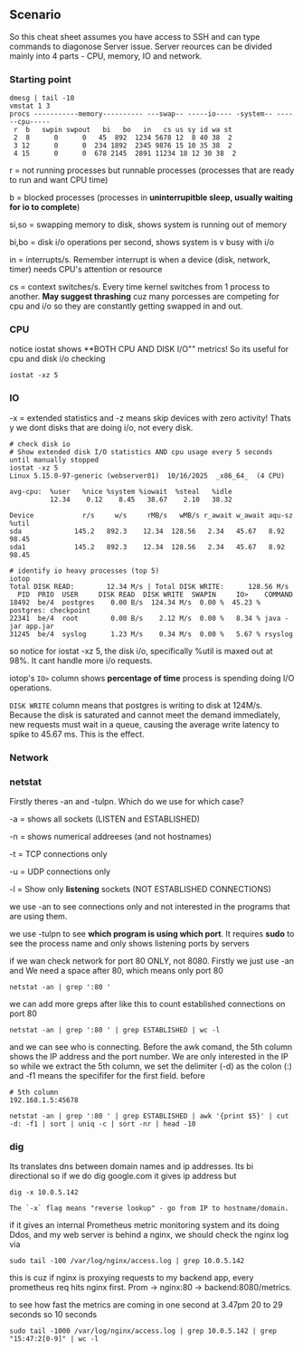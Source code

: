 ## Scenario
So this cheat sheet assumes you have access to SSH and can type commands to diagonose Server issue. Server reources can be divided mainly
into 4 parts - CPU, memory, IO and network. 

### Starting point
```
dmesg | tail -10
vmstat 1 3
procs -----------memory---------- ---swap-- -----io---- -system-- ------cpu-----
 r  b   swpin swpout   bi   bo   in   cs us sy id wa st
 2  8      0      0   45  892  1234 5678 12  8 40 38  2
 3 12      0      0  234 1892  2345 9876 15 10 35 38  2
 4 15      0      0  678 2145  2891 11234 18 12 30 38  2
```
r = not running processes but runnable processes (processes that are ready to run and want CPU time)

b = blocked processes (processes in **uninterrupitble sleep, usually waiting for io to complete**)

si,so = swapping memory to disk, shows system is running out of memory

bi,bo = disk i/o operations per second, shows system is v busy with i/o

in = interrupts/s. Remember interrupt is when a device (disk, network, timer) needs CPU's attention or resource

cs = context switches/s. Every time kernel switches from 1 process to another. **May suggest thrashing** cuz many porcesses are competing
for cpu and i/o so they are constantly getting swapped in and out.

### CPU
notice iostat shows **BOTH CPU AND DISK I/O"" metrics! So its useful for cpu and disk i/o checking 
```
iostat -xz 5
```

### IO
-x = extended statistics and -z means skip devices with zero activity! Thats y we dont disks that are doing i/o, not every disk.
```
# check disk io
# Show extended disk I/O statistics AND cpu usage every 5 seconds until manually stopped
iostat -xz 5
Linux 5.15.0-97-generic (webserver01)  10/16/2025  _x86_64_  (4 CPU)

avg-cpu:  %user   %nice %system %iowait  %steal   %idle
          12.34    0.12    8.45   38.67    2.10   38.32

Device            r/s     w/s     rMB/s   wMB/s r_await w_await aqu-sz  %util
sda             145.2   892.3    12.34  128.56   2.34   45.67   8.92   98.45
sda1            145.2   892.3    12.34  128.56   2.34   45.67   8.92   98.45

# identify io heavy processes (top 5)
iotop
Total DISK READ:        12.34 M/s | Total DISK WRITE:      128.56 M/s
  PID  PRIO  USER     DISK READ  DISK WRITE  SWAPIN     IO>    COMMAND
18492  be/4  postgres    0.00 B/s  124.34 M/s  0.00 %  45.23 % postgres: checkpoint
22341  be/4  root        0.00 B/s    2.12 M/s  0.00 %   8.34 % java -jar app.jar
31245  be/4  syslog      1.23 M/s    0.34 M/s  0.00 %   5.67 % rsyslog
```

so notice for iostat -xz 5, the disk i/o, specifically %util is maxed out at 98%. It cant handle more i/o requests.

iotop's `IO>` column shows **percentage of time** process is spending doing I/O operations.

`DISK WRITE` column means that postgres is writing to disk at 124M/s. Because the disk is saturated and cannot meet the demand immediately, new requests must wait in a queue, causing the average write latency to spike to $45.67\ \text{ms}$. This is the effect.

### Network

### netstat
Firstly theres -an and -tulpn. Which do we use for which case?

-a = shows all sockets (LISTEN and ESTABLISHED)

-n = shows numerical addreeses (and not hostnames)

-t = TCP connections only

-u = UDP connections only

-l = Show only **listening** sockets (NOT ESTABLISHED CONNECTIONS)

we use -an to see connections only and not interested in the programs that are using them.

we use -tulpn to see **which program is using which port**. It requires **sudo** to see the process name and only shows listening
ports by servers

if we wan check network for port 80 ONLY, not 8080. Firstly we just use -an and We need a space after 80, which means only port 80
```
netstat -an | grep ':80 '
```

we can add more greps after like this to count established connections on port 80
```
netstat -an | grep ':80 ' | grep ESTABLISHED | wc -l
```

and we can see who is connecting. Before the awk comand, the 5th column shows the IP address and the port number. We are only interested
in the IP so while we extract the 5th column, we set the delimiter (-d) as the colon (:) and -f1 means the specififer for the first field.
before
```
# 5th column
192.168.1.5:45678
```

```
netstat -an | grep ':80 ' | grep ESTABLISHED | awk '{print $5}' | cut -d: -f1 | sort | uniq -c | sort -nr | head -10
```

### dig
Its translates dns between domain names and ip addresses. Its bi directional so if we do dig google.com it gives ip address but
```
dig -x 10.0.5.142

The `-x` flag means "reverse lookup" - go from IP to hostname/domain.
```

if it gives an internal Prometheus metric monitoring system and its doing Ddos, and my web server is behind a nginx, we should check
the nginx log via
```
sudo tail -100 /var/log/nginx/access.log | grep 10.0.5.142
```
this is cuz if nginx is proxying requests to my backend app, every prometheus req hits nginx first. Prom -> nginx:80 -> backend:8080/metrics.

to see how fast the metrics are coming in one second at 3.47pm 20 to 29 seconds so 10 seconds
```
sudo tail -1000 /var/log/nginx/access.log | grep 10.0.5.142 | grep "15:47:2[0-9]" | wc -l
```

